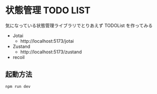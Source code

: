 # 状態管理 TODO LIST

気になっている状態管理ライブラリでとりあえず TODOList を作ってみる

- Jotai
  - http://localhost:5173/jotai
- Zustand
  - http://localhost:5173/zustand
- recoil

## 起動方法

```
npm run dev
```
